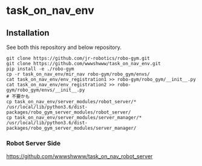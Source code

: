 # task_on_nav_env

## Installation

See both this repository and below repository.

```
git clone https://github.com/jr-robotics/robo-gym.git
git clone https://github.com/wwwshwww/task_on_nav_env.git
pip install -e ./robo-gym
cp -r task_on_nav_env/mir_nav robo-gym/robo_gym/envs/
cat task_on_nav_env/env_registration1 >> robo-gym/robo_gym/__init__.py
cat task_on_nav_env/env_registration2 >> robo-gym/robo_gym/envs/__init__.py
# 不要かも
cp task_on_nav_env/server_modules/robot_server/* /usr/local/lib/python3.6/dist-packages/robo_gym_server_modules/robot_server/
cp task_on_nav_env/server_modules/server_manager/* /usr/local/lib/python3.6/dist-packages/robo_gym_server_modules/server_manager/
```

### Robot Server Side

https://github.com/wwwshwww/task_on_nav_robot_server